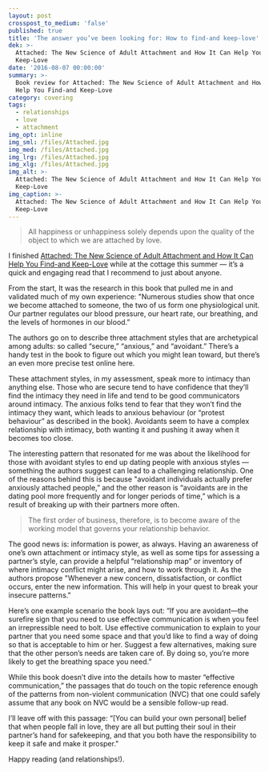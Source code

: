 ```yaml
---
layout: post
crosspost_to_medium: 'false'
published: true
title: 'The answer you’ve been looking for: How to find-and keep-love'
dek: >-
  Attached: The New Science of Adult Attachment and How It Can Help You Find-and
  Keep-Love
date: '2016-08-07 00:00:00'
summary: >-
  Book review for Attached: The New Science of Adult Attachment and How It Can
  Help You Find-and Keep-Love
category: covering
tags:
  - relationships
  - love
  - attachment
img_opt: inline
img_sml: /files/Attached.jpg
img_med: /files/Attached.jpg
img_lrg: /files/Attached.jpg
img_xlg: /files/Attached.jpg
img_alt: >-
  Attached: The New Science of Adult Attachment and How It Can Help You Find-and
  Keep-Love
img_caption: >-
  Attached: The New Science of Adult Attachment and How It Can Help You Find-and
  Keep-Love
---
```

> All happiness or unhappiness solely depends upon the quality of the object to which we are attached by love.

I finished [Attached: The New Science of Adult Attachment and How It Can Help You Find-and Keep-Love](http://amzn.to/2axmulP) while at the cottage this summer — it’s a quick and engaging read that I recommend to just about anyone. 

From the start, It was the research in this book that pulled me in and validated much of my own experience: "Numerous studies show that once we become attached to someone, the two of us form one physiological unit. Our partner regulates our blood pressure, our heart rate, our breathing, and the levels of hormones in our blood.” 

The authors go on to describe three attachment styles that are archetypical among adults: so called “secure,” “anxious,” and “avoidant.” There’s a handy test in the book to figure out which you might lean toward, but there’s an even more precise test online here. 

These attachment styles, in my assessment, speak more to intimacy than anything else. Those who are secure tend to have confidence that they’ll find the intimacy they need in life and tend to be good communicators around intimacy. The anxious folks tend to fear that they won’t find the intimacy they want, which leads to anxious behaviour (or “protest behaviour” as described in the book). Avoidants seem to have a complex relationship with intimacy, both wanting it and pushing it away when it becomes too close. 

The interesting pattern that resonated for me was about the likelihood for those with avoidant styles to end up dating people with anxious styles — something the authors suggest can lead to a challenging relationship. One of the reasons behind this is because "avoidant individuals actually prefer anxiously attached people,” and the other reason is “avoidants are in the dating pool more frequently and for longer periods of time,” which is a result of breaking up with their partners more often. 

> The first order of business, therefore, is to become aware of the working model that governs your relationship behavior.

The good news is: information is power, as always. Having an awareness of one’s own attachment or intimacy style, as well as some tips for assessing a partner’s style, can provide a helpful “relationship map” or inventory of where intimacy conflict might arise, and how to work through it. As the authors propose "Whenever a new concern, dissatisfaction, or conflict occurs, enter the new information. This will help in your quest to break your insecure patterns." 

Here’s one example scenario the book lays out: “If you are avoidant—the surefire sign that you need to use effective communication is when you feel an irrepressible need to bolt. Use effective communication to explain to your partner that you need some space and that you’d like to find a way of doing so that is acceptable to him or her. Suggest a few alternatives, making sure that the other person’s needs are taken care of. By doing so, you’re more likely to get the breathing space you need.”

While this book doesn’t dive into the details how to master “effective communication,” the passages that do touch on the topic reference enough of the patterns from non-violent communication (NVC) that one could safely assume that any book on NVC would be a sensible follow-up read.

I’ll leave off with this passage: “[You can build your own personal] belief that when people fall in love, they are all but putting their soul in their partner’s hand for safekeeping, and that you both have the responsibility to keep it safe and make it prosper."

Happy reading (and relationships!).


